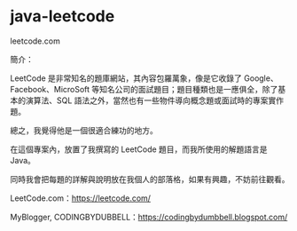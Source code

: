 # java-leetcode
leetcode.com 

簡介：

LeetCode 是非常知名的題庫網站，其內容包羅萬象，像是它收錄了 Google、Facebook、MicroSoft 等知名公司的面試題目；題目種類也是一應俱全，除了基本的演算法、SQL 語法之外，當然也有一些物件導向概念題或面試時的專案實作題。

總之，我覺得他是一個很適合練功的地方。

在這個專案內，放置了我撰寫的 LeetCode 題目，而我所使用的解題語言是 Java。

同時我會把每題的詳解與說明放在我個人的部落格，如果有興趣，不妨前往觀看。

LeetCode.com：https://leetcode.com/

MyBlogger, CODINGBYDUBBELL：https://codingbydumbbell.blogspot.com/
